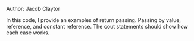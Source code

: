 Author: Jacob Claytor

In this code, I provide an examples of return passing. Passing by value, reference, and constant reference.
The cout statements should show how each case works.